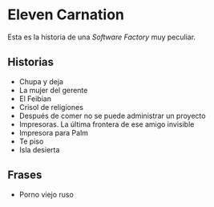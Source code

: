 # Eleven Carnation

Esta es la historia de una _Software Factory_ muy peculiar.

## Historias
- Chupa y deja
- La mujer del gerente
- El Feibian
- Crisol de religiones
- Después de comer no se puede administrar un proyecto
- Impresoras. La última frontera de ese amigo invisible
- Impresora para Palm
- Te piso
- Isla desierta

## Frases
- Porno viejo ruso
